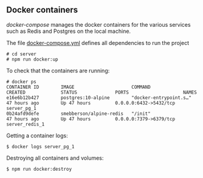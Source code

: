 ## Docker containers

*docker-compose* manages the docker containers for the various services such as Redis and Postgres on the local machine.

The file [docker-compose.yml](../docker-compose.yml) defines all dependencies to run the project

    # cd server
    # npm run docker:up

To check that the containers are running:

```
# docker ps
CONTAINER ID        IMAGE                     COMMAND                  CREATED             STATUS              PORTS                    NAMES
e16e6b12b427        postgres:10-alpine        "docker-entrypoint.s…"   47 hours ago        Up 47 hours         0.0.0.0:6432->5432/tcp   server_pg_1
0b24afd9defe        smebberson/alpine-redis   "/init"                  47 hours ago        Up 47 hours         0.0.0.0:7379->6379/tcp   server_redis_1
```

Getting a container logs:

    $ docker logs server_pg_1

Destroying all containers and volumes:

    $ npm run docker:destroy